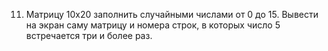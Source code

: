 11. Матрицу 10x20 заполнить случайными числами от 0 до 15. Вывести на экран саму матрицу и номера строк, в
которых число 5 встречается три и более раз.
